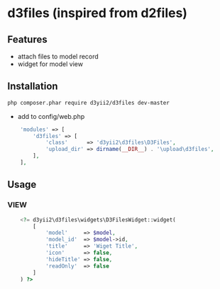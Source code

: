 # d3files (inspired from d2files)


## Features

* attach files to model record
* widget for model view

## Installation
```bash
php composer.phar require d3yii2/d3files dev-master
```

 * add to config/web.php
```php
    'modules' => [
        'd3files' => [
            'class'      => 'd3yii2\d3files\D3Files',
            'upload_dir' => dirname(__DIR__) . '\upload\d3files',
        ],
    ],
```

## Usage
### VIEW
```php
    <?= d3yii2\d3files\widgets\D3FilesWidget::widget(
        [
            'model'     => $model,
            'model_id'  => $model->id,
            'title'     => 'Wiget Title',
            'icon'      => false,
            'hideTitle' => false,
            'readOnly'  => false
        ]
    ) ?>
```

